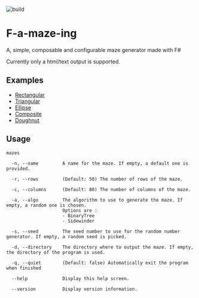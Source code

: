 ![build](https://github.com/apixelinspace/F-a-maze-ing/workflows/build/badge.svg)

# F-a-maze-ing
A, simple, composable and configurable maze generator made with F#

Currently only a html/text output is supported.

## Examples
* [Rectangular](https://apixelinspace.github.io/F-a-maze-ing/RectangularMaze.html)
* [Triangular](https://apixelinspace.github.io/F-a-maze-ing/TriangularMaze.html)
* [Ellipse](https://apixelinspace.github.io/F-a-maze-ing/EllipseMaze.html)
* [Composite](https://apixelinspace.github.io/F-a-maze-ing/CompositeMaze.html)
* [Doughnut](https://apixelinspace.github.io/F-a-maze-ing/Doughnut.html)
## Usage
```
mazes

  -n, --name         A name for the maze. If empty, a default one is provided.

  -r, --rows         (Default: 50) The number of rows of the maze.

  -c, --columns      (Default: 80) The number of columns of the maze.

  -a, --algo         The algorithm to use to generate the maze. If empty, a random one is chosen.
                     Options are :
                     - BinaryTree
                     - Sidewinder

  -s, --seed         The seed number to use for the random number generator. If empty, a random seed is picked.

  -d, --directory    The directory where to output the maze. If empty, the directory of the program is used.

  -q, --quiet        (Default: false) Automatically exit the program when finished

  --help             Display this help screen.

  --version          Display version information.
```